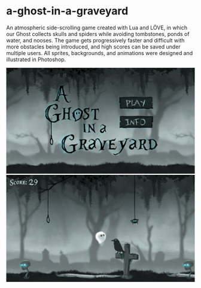 # a-ghost-in-a-graveyard

An atmospheric side-scrolling game created with Lua and LÖVE, in which our Ghost collects skulls and spiders while avoiding tombstones, ponds of water, and nooses. 
The game gets progressively faster and difficult with more obstacles being introduced, and high scores can be saved under multiple users. 
All sprites, backgrounds, and animations were designed and illustrated in Photoshop. 

![Title Screen](images/titlestate.PNG)
![Play Screen](images/playstate.PNG)
